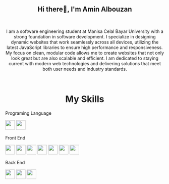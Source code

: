 <h2 align="center"> Hi there👋, I'm Amin Albouzan </h2>
<br/>

<p align="center">
I am a software engineering student at Manisa Celal Bayar University with a strong foundation in software development. I specialize in designing dynamic websites that work seamlessly across all devices, utilizing the latest JavaScript libraries to ensure high performance and responsiveness. My focus on clean, modular code allows me to create websites that not only look great but are also scalable and efficient. I am dedicated to staying current with modern web technologies and delivering solutions that meet both user needs and industry standards.
  
<p>

<br/>


<h1 align="center">My Skills</h1>


<p>Programing Language</p>
<p >
<img src="https://img.shields.io/badge/-%2300599C?style=flat&logo=c&logoColor=white" width="auto" height="30px"/>




<img src="https://img.shields.io/badge/Java-%23ED8B00?style=flat&logo=java&logoColor=white" width="auto" height="30px"/>
</p>






<p>Front End</p>
<p>


  
<img src="https://img.shields.io/badge/html5-%23E34F26?style=flat&logo=html5&logoColor=white" width="auto" height="30px"/>


<img src="https://img.shields.io/badge/css3-%231572B6?style=flat&logo=css3&logoColor=white" width="auto"  height="30px" />


<img src="https://img.shields.io/badge/javascript-%23F9E074?style=flat&logo=javascript&logoColor=white" width="auto" height="30px" />


<img src="https://img.shields.io/badge/Bootstrap-%23563D7C?style=flat&logo=bootstrap&logoColor=white"  width="auto"  height="30px"/>

<img src="https://img.shields.io/badge/React-%231572B6?style=flat&logo=react&logoColor=white" width="auto" height="30px"/>




<img src="https://img.shields.io/badge/Redux-%23764ABC?style=flat&logo=redux&logoColor=white" width="auto"  height="30px"/>

<img src="https://img.shields.io/badge/React%20Router-%23CA4245?style=flat&logo=react-router&logoColor=white" width="auto" height="30px"/>



</p>

<p>Back End</p>
<P>
<img src="https://img.shields.io/badge/Node.js-%23339933?style=flat&logo=node.js&logoColor=white" width="auto"  height="30px"/>

<img src="https://img.shields.io/badge/Express.js-%23000000?style=flat&logo=express&logoColor=white" width="auto"  height="30px"/>

<img src="https://img.shields.io/badge/MySQL-%234479A1?style=flat&logo=mysql&logoColor=white" width="auto"  height="30px"/>
  
</P>

